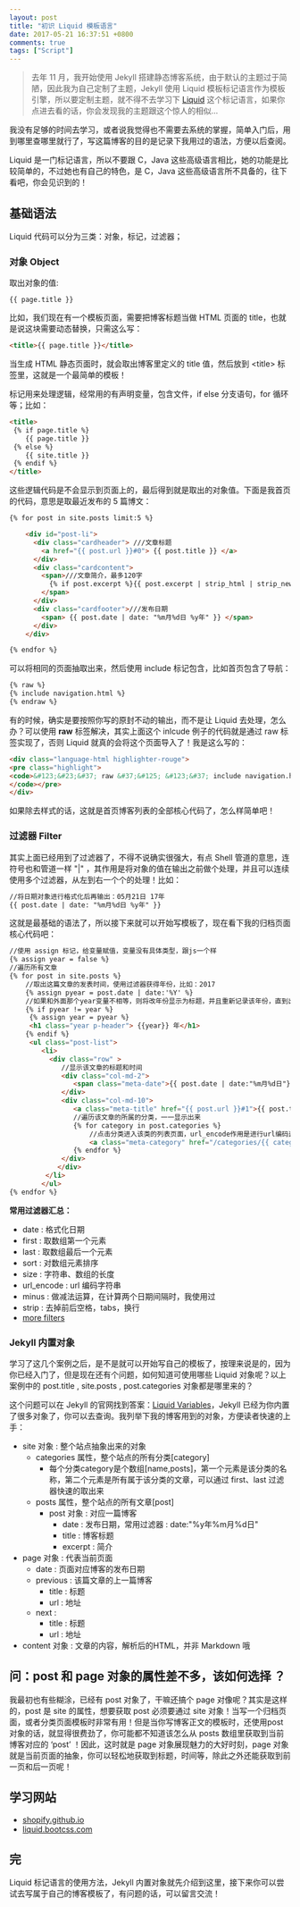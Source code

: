 ```yaml
---
layout: post
title: "初识 Liquid 模板语言"
date: 2017-05-21 16:37:51 +0800
comments: true
tags: ["Script"]
---
```


> 去年 11 月，我开始使用 Jekyll 搭建静态博客系统，由于默认的主题过于简陋，因此我为自己定制了主题，Jekyll 使用 Liquid 模板标记语言作为模板引擎，所以要定制主题，就不得不去学习下 [Liquid](https://shopify.github.io/liquid/tags/variable/) 这个标记语言，如果你点进去看的话，你会发现我的主题跟这个惊人的相似...

我没有足够的时间去学习，或者说我觉得也不需要去系统的掌握，简单入门后，用到哪里查哪里就行了，写这篇博客的目的是记录下我用过的语法，方便以后查阅。

Liquid 是一门标记语言，所以不要跟 C，Java 这些高级语言相比，她的功能是比较简单的，不过她也有自己的特色，是 C，Java 这些高级语言所不具备的，往下看吧，你会见识到的！

## 基础语法

Liquid 代码可以分为三类：对象，标记，过滤器；

### 对象 Object

取出对象的值:

```
{{ page.title }}
```

比如，我们现在有一个模板页面，需要把博客标题当做 HTML 页面的 title，也就是说这块需要动态替换，只需这么写：

```html
<title>{{ page.title }}</title>
```

当生成 HTML 静态页面时，就会取出博客里定义的 title 值，然后放到 &lt;title&gt; 标签里，这就是一个最简单的模板！

标记用来处理逻辑，经常用的有声明变量，包含文件，if else 分支语句，for 循环等；比如：

```html
<title>
 {% if page.title %}
	{{ page.title }}
 {% else %}
	{{ site.title }}
 {% endif %}
</title>
```

这些逻辑代码是不会显示到页面上的，最后得到就是取出的对象值。下面是我首页的代码，意思是取最近发布的 5 篇博文：

```html
{% for post in site.posts limit:5 %}

    <div id="post-li">
      <div class="cardheader"> ///文章标题
        <a href="{{ post.url }}#0"> {{ post.title }} </a>
      </div>
      <div class="cardcontent">
        <span>///文章简介，最多120字
          {% if post.excerpt %}{{ post.excerpt | strip_html | strip_newlines | truncate: 120 }}{% endif %}
        </span>
      </div>
      <div class="cardfooter">///发布日期
        <span> {{ post.date | date: "%m月%d日 %y年" }} </span>
      </div>
    </div>

{% endfor %}
```

可以将相同的页面抽取出来，然后使用 include 标记包含，比如首页包含了导航：

```html
{% raw %}
{% include navigation.html %}
{% endraw %}
```

有的时候，确实是要按照你写的原封不动的输出，而不是让 Liquid 去处理，怎么办？可以使用 **raw** 标签解决，其实上面这个 inlcude 例子的代码就是通过 raw 标签实现了，否则 Liquid 就真的会将这个页面导入了！我是这么写的：

```html
<div class="language-html highlighter-rouge">
<pre class="highlight">
<code>&#123;&#23;&#37; raw &#37;&#125; &#123;&#37; include navigation.html &#37;&#125; &#123;&#37; endraw &#37;&#125;
</code></pre>
</div>
```

如果除去样式的话，这就是首页博客列表的全部核心代码了，怎么样简单吧！

### 过滤器 Filter

其实上面已经用到了过滤器了，不得不说确实很强大，有点 Shell 管道的意思，连符号也和管道一样 "\|" ，其作用是将对象的值在输出之前做个处理，并且可以连续使用多个过滤器，从左到右一个个的处理！比如：

```html
//将日期对象进行格式化后再输出：05月21日 17年
{{ post.date | date: "%m月%d日 %y年" }}
```

这就是最基础的语法了，所以接下来就可以开始写模板了，现在看下我的归档页面核心代码吧：

```html
//使用 assign 标记，给变量赋值，变量没有具体类型，跟js一个样
{% assign year = false %}
//遍历所有文章
{% for post in site.posts %}
	//取出这篇文章的发表时间，使用过滤器获得年份，比如：2017
	{% assign pyear = post.date | date:'%Y' %}
	//如果和外面那个year变量不相等，则将改年份显示为标题，并且重新记录该年份，直到出现别的年份时再次显示为标题，重新赋值，一直重复这个逻辑
	{% if pyear != year %}
	 {% assign year = pyear %}
	 <h1 class="year p-header"> {{year}} 年</h1>
	{% endif %}
	 <ul class="post-list">
		<li>
		  <div class="row" >
		     //显示该文章的标题和时间
			 <div class="col-md-2">
				<span class="meta-date">{{ post.date | date:"%m月%d日"}}</span>
			 </div>
			 <div class="col-md-10">
				<a class="meta-title" href="{{ post.url }}#1">{{ post.title }}</a>
				//遍历该文章的所属的分类，一一显示出来
				{% for category in post.categories %}
				    //点击分类进入该类的列表页面，url_encode作用是进行url编码这个地址
					<a class="meta-category" href="/categories/{{ category | url_encode }}/index.html">[{{ category }}]</a>
				{% endfor %}
			 </div>
			</div>
		 </li>
		</ul>
{% endfor %}
```

**常用过滤器汇总：**

- date : 格式化日期
- first : 取数组第一个元素
- last : 取数组最后一个元素
- sort : 对数组元素排序
- size : 字符串、数组的长度
- url_encode : url 编码字符串
- minus : 做减法运算，在计算两个日期间隔时，我使用过
- strip : 去掉前后空格，tabs，换行
- [more filters](https://shopify.github.io/liquid/filters/abs/)

### Jekyll 内置对象

学习了这几个案例之后，是不是就可以开始写自己的模板了，按理来说是的，因为你已经入门了，但是现在还有个问题，如何知道可使用哪些 Liquid 对象呢？以上案例中的 post.title , site.posts , post.categories 对象都是哪里来的？

这个问题可以在 Jekyll 的官网找到答案：[Liquid Variables](https://jekyllrb.com/docs/variables/)，Jekyll 已经为你内置了很多对象了，你可以去查询。我列举下我的博客用到的对象，方便读者快速的上手：

- site 对象 : 整个站点抽象出来的对象
	- categories 属性，整个站点的所有分类[category]
		- 每个分类category是个数组[name,posts]，第一个元素是该分类的名称，第二个元素是所有属于该分类的文章，可以通过 first、last 过滤器快速的取出来
	- posts 属性，整个站点的所有文章[post]
		- post 对象 : 对应一篇博客
			- date : 发布日期，常用过滤器 : date:"%y年%m月%d日"
			- title : 博客标题
			- excerpt : 简介
- page 对象 : 代表当前页面
	- date : 页面对应博客的发布日期
	- previous : 该篇文章的上一篇博客
		- title : 标题
		- url : 地址
	- next :
		- title : 标题
		- url : 地址
- content 对象 : 文章的内容，解析后的HTML，并非 Markdown 哦

## 问：post 和 page 对象的属性差不多，该如何选择 ？

我最初也有些糊涂，已经有 post 对象了，干嘛还搞个 page 对像呢？其实是这样的，post 是 site 的属性，想要获取 post 必须要通过 site 对象！当写一个归档页面，或者分类页面模板时非常有用！但是当你写博客正文的模板时，还使用post对象的话，就显得很费劲了，你可能都不知道该怎么从 posts 数组里获取到当前博客对应的 ‘post’ ！因此，这时就是 page 对象展现魅力的大好时刻，page 对象就是当前页面的抽象，你可以轻松地获取到标题，时间等，除此之外还能获取到前一页和后一页呢！

## 学习网站

- [shopify.github.io](https://shopify.github.io/liquid/tags/variable/)
- [liquid.bootcss.com](https://liquid.bootcss.com/)

## 完

Liquid 标记语言的使用方法，Jekyll 内置对象就先介绍到这里，接下来你可以尝试去写属于自己的博客模板了，有问题的话，可以留言交流！
